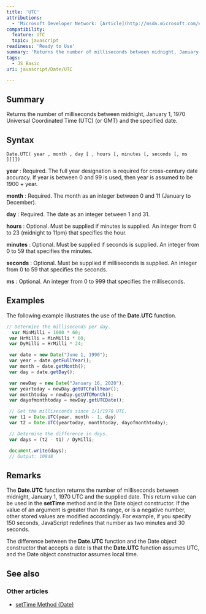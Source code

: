 ```yaml
---
title: 'UTC'
attributions:
  - 'Microsoft Developer Network: [Article](http://msdn.microsoft.com/en-us/library/ie/wz6stk2z(v=vs.94).aspx)'
compatibility:
  feature: UTC
  topic: javascript
readiness: 'Ready to Use'
summary: 'Returns the number of milliseconds between midnight, January 1, 1970 Universal Coordinated Time (UTC) (or GMT) and the specified date.'
tags:
  - JS_Basic
uri: javascript/Date/UTC

---
```

## Summary

Returns the number of milliseconds between midnight, January 1, 1970 Universal Coordinated Time (UTC) (or GMT) and the specified date.

## Syntax

    Date.UTC( year , month , day [ , hours [, minutes [, seconds [, ms ]]]])

**year**
:   Required. The full year designation is required for cross-century date accuracy. If year is between 0 and 99 is used, then year is assumed to be 1900 + year.

**month**
:   Required. The month as an integer between 0 and 11 (January to December).

**day**
:   Required. The date as an integer between 1 and 31.

**hours**
:   Optional. Must be supplied if minutes is supplied. An integer from 0 to 23 (midnight to 11pm) that specifies the hour.

**minutes**
:   Optional. Must be supplied if seconds is supplied. An integer from 0 to 59 that specifies the minutes.

**seconds**
:   Optional. Must be supplied if milliseconds is supplied. An integer from 0 to 59 that specifies the seconds.

**ms**
:   Optional. An integer from 0 to 999 that specifies the milliseconds.

## Examples

The following example illustrates the use of the **Date.UTC** function.

``` js
// Determine the milliseconds per day.
  var MinMilli = 1000 * 60;
 var HrMilli = MinMilli * 60;
 var DyMilli = HrMilli * 24;

 var date = new Date("June 1, 1990");
 var year = date.getFullYear();
 var month = date.getMonth();
 var day = date.getDay();

 var newDay = new Date("January 16, 2020");
 var yeartoday = newDay.getUTCFullYear();
 var monthtoday = newDay.getUTCMonth();
 var dayofmonthtoday = newDay.getUTCDate();

 // Get the milliseconds since 1/1/1970 UTC.
 var t1 = Date.UTC(year, month - 1, day)
 var t2 = Date.UTC(yeartoday, monthtoday, dayofmonthtoday);

 // Determine the difference in days.
 var days = (t2 - t1) / DyMilli;

 document.write(days);
 // Output: 10848
```

## Remarks

The **Date.UTC** function returns the number of milliseconds between midnight, January 1, 1970 UTC and the supplied date. This return value can be used in the **setTime** method and in the Date object constructor. If the value of an argument is greater than its range, or is a negative number, other stored values are modified accordingly. For example, if you specify 150 seconds, JavaScript redefines that number as two minutes and 30 seconds.

The difference between the **Date.UTC** function and the Date object constructor that accepts a date is that the **Date.UTC** function assumes UTC, and the Date object constructor assumes local time.

## See also

### Other articles

-   [setTime Method (Date)](/javascript/Date/setTime)

